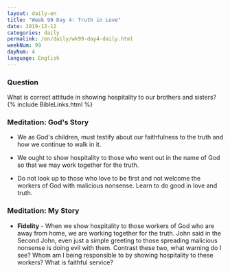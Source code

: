 ```yaml
---
layout: daily-en
title: "Week 99 Day 4: Truth in Love"
date: 2019-12-12 
categories: daily
permalink: /en/daily/wk99-day4-daily.html
weekNum: 99
dayNum: 4
language: English
---
```


### Question     
What is correct attitude in showing hospitality to our brothers and sisters?
{% include BibleLinks.html %} 

### Meditation: God's Story   
+ We as God's children, must testify about our faithfulness to the truth and how we continue to walk in it. 

+ We ought to show hospitality to those who went out in the name of God so that we may work together for the truth. 

+ Do not look up to those who love to be first and not welcome the workers of God with malicious nonsense. Learn to do good in love and truth. 

### Meditation: My Story   
+ **Fidelity** - When we show hospitality to those workers of God who are away from home, we are working together for the truth. John said in the Second John, even just a simple greeting to those spreading malicious nonsense is doing evil with them. Contrast these two, what warning do I see? Whom am I being responsible to by showing hospitality to these workers? What is faithful service? 

